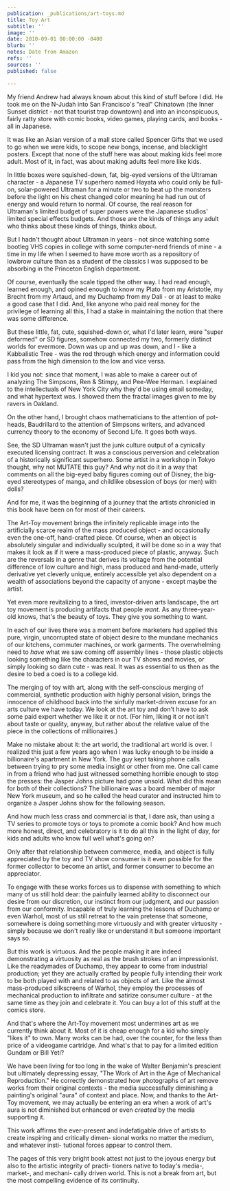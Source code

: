 ```yaml
---
publication: _publications/art-toys.md
title: Toy Art
subtitle: ''
image: ''
date: 2010-09-01 00:00:00 -0400
blurb: ''
notes: Date from Amazon
refs: ''
sources: ''
published: false

---
```

My friend Andrew had always known about this kind of stuff before I did. He took me on the N-Judah into San Francisco's "real" Chinatown (the Inner Sunset district - not that tourist trap downtown) and into an inconspicuous, fairly ratty store with comic books, video games, playing cards, and books - all in Japanese.

It was like an Asian version of a mall store called Spencer Gifts that we used to go when we were kids, to scope new bongs, incense, and blacklight posters. Except that none of the stuff here was about making kids feel more adult. Most of it, in fact, was about making adults feel more like kids.

In little boxes were squished-down, fat, big-eyed versions of the Ultraman character - a Japanese TV superhero named Hayata who could only be full-on, solar-powered Ultraman for a minute or two to beat up the monsters before the light on his chest changed color meaning he had run out of energy and would return to normal. Of course, the real reason for Ultraman's limited budget of super powers were the Japanese studios' limited special effects budgets. And those are the kinds of things any adult who thinks about these kinds of things, thinks about.

But I hadn't thought about Ultraman in years - not since watching some bootleg VHS copies in college with some computer-nerd friends of mine - a time in my life when I seemed to have more worth as a repository of lowbrow culture than as a student of the classics I was supposed to be absorbing in the Princeton English department.

Of course, eventually the scale tipped the other way. I had read enough, learned enough, and opined enough to know my Plato from my Aristotle, my Brecht from my Artaud, and my Duchamp from my Dali - or at least to make a good case that I did. And, like anyone who paid real money for the privilege of learning all this, I had a stake in maintaining the notion that there was some difference.

But these little, fat, cute, squished-down or, what I'd later learn, were "super deformed" or SD figures, somehow connected my two, formerly distinct worlds for evermore. Down was up and up was down, and I - like a Kabbalistic Tree - was the rod through which energy and information could pass from the high dimension to the low and vice versa.

I kid you not: since that moment, I was able to make a career out of analyzing The Simpsons, Ren & Stimpy, and Pee-Wee Herman. I explained to the intellectuals of New York City why they'd be using email someday, and what hypertext was. I showed them the fractal images given to me by ravers in Oakland.

On the other hand, I brought chaos mathematicians to the attention of pot-heads, Baudrillard to the attention of Simpsons writers, and advanced currency theory to the economy of Second Life. It goes both ways.

See, the SD Ultraman wasn't just the junk culture output of a cynically executed licensing contract. It was a conscious perversion and celebration of a historically significant superhero. Some artist in a workshop in Tokyo thought, why not MUTATE this guy? And why not do it in a way that comments on all the big-eyed baby figures coming out of Disney, the big-eyed stereotypes of manga, and childlike obsession of boys (or men) with dolls?

And for me, it was the beginning of a journey that the artists chronicled in this book have been on for most of their careers.

The Art-Toy movement brings the infinitely replicable image into the artificially scarce realm of the mass produced object - and occasionally even the one-off, hand-crafted piece. Of course, when an object is absolutely singular and individually sculpted, it will be done so in a way that makes it look as if it were a mass-produced piece of plastic, anyway. Such are the reversals in a genre that derives its voltage from the potential difference of low culture and high, mass produced and hand-made, utterly derivative yet cleverly unique, entirely accessible yet also dependent on a wealth of associations beyond the capacity of anyone - except maybe the artist.

Yet even more revitalizing to a tired, investor-driven arts landscape, the art toy movement is producing artifacts that people *want*. As any three-year-old knows, that's the beauty of toys. They give you something to want.

In each of our lives there was a moment before marketers had applied this pure, virgin, uncorrupted state of object desire to the mundane mechanics of our kitchens, commuter machines, or work garments. The overwhelming need to *have* what we saw coming off assembly lines - those plastic objects looking something like the characters in our TV shows and movies, or simply looking so darn cute - was real. It was as essential to us then as the desire to bed a coed is to a college kid.

The merging of toy with art, along with the self-conscious merging of commercial, synthetic production with highly personal vision, brings the innocence of childhood back into the sinfully market-driven excuse for an arts culture we have today. We look at the art toy and don't have to ask some paid expert whether we like it or not. (For him, liking it or not isn't about taste or quality, anyway, but rather about the relative value of the piece in the collections of millionaires.)

Make no mistake about it: the art world, the traditional art world is over. I realized this just a few years ago when I was lucky enough to be inside a billionaire's apartment in New York. The guy kept taking phone calls between trying to pry some media insight or other from me. One call came in from a friend who had just witnessed something horrible enough to stop the presses: the Jasper Johns picture had gone unsold. What did this mean for both of their collections? The billionaire was a board member of major New York museum, and so he called the head curator and instructed him to organize a Jasper Johns show for the following season.

And how much less crass and commercial is that, I dare ask, than using a TV series to promote toys or toys to promote a comic book? And how much more honest, direct, and celebratory is it to do all this in the light of day, for kids and adults who know full well what's going on?

Only after that relationship between commerce, media, and object is fully appreciated by the toy and TV show consumer is it even possible for the former collector to become an artist, and former consumer to become an appreciator.

To engage with these works forces us to dispense with something to which many of us still hold dear: the painfully learned ability to disconnect our desire from our discretion, our instinct from our judgment, and our passion from our conformity. Incapable of truly learning the lessons of Duchamp or even Warhol, most of us still retreat to the vain pretense that someone, somewhere is doing something more virtuously and with greater virtuosity - simply because we don't really like or understand it but someone important says so.

But this work is virtuous. And the people making it are indeed demonstrating a virtuosity as real as the brush strokes of an impressionist. Like the readymades of Duchamp, they appear to come from industrial production; yet they are actually crafted by people fully intending their work to be both played with and related to as objects of art. Like the almost mass-produced silkscreens of Warhol, they employ the processes of mechanical production to infiltrate and satirize consumer culture - at the same time as they join and celebrate it. You can buy a lot of this stuff at the comics store.

And that's where the Art-Toy movement most undermines art as we currently think about it. Most of it is cheap enough for a kid who simply "likes it" to own. Many works can be had, over the counter, for the less than price of a videogame cartridge. And what's that to pay for a limited edition Gundam or Bill Yeti?

We have been living for too long in the wake of Walter Benjamin's prescient but ultimately depressing essay, "The Work of Art in the Age of Mechanical Reproduction." He correctly demonstrated how photographs of art remove works from their original contexts - the media successfully diminishing a painting's original "aura" of context and place. Now, and thanks to the Art-Toy movement, we may actually be entering an era when a work of art's aura is not diminished but enhanced or even *created* by the media supporting it.

This work affirms the ever-present and indefatigable drive of artists to create inspiring and critically dimen- sional works no matter the medium, and whatever insti- tutional forces appear to control them.

The pages of this very bright book attest not just to the joyous energy but also to the artistic integrity of practi- tioners native to today's media-, market-, and mechani- cally driven world. This is not a break from art, but the most compelling evidence of its continuity.